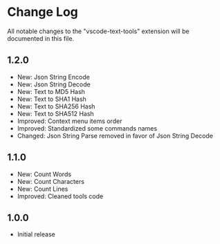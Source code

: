 # Change Log

All notable changes to the "vscode-text-tools" extension will be documented in this file.

## 1.2.0

- New: Json String Encode
- New: Json String Decode
- New: Text to MD5 Hash
- New: Text to SHA1 Hash
- New: Text to SHA256 Hash
- New: Text to SHA512 Hash
- Improved: Context menu items order
- Improved: Standardized some commands names
- Changed: Json String Parse removed in favor of Json String Decode

## 1.1.0

- New: Count Words
- New: Count Characters
- New: Count Lines
- Improved: Cleaned tools code

## 1.0.0

- Initial release
